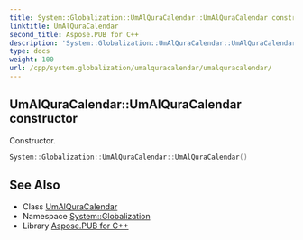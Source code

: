 ```yaml
---
title: System::Globalization::UmAlQuraCalendar::UmAlQuraCalendar constructor
linktitle: UmAlQuraCalendar
second_title: Aspose.PUB for C++
description: 'System::Globalization::UmAlQuraCalendar::UmAlQuraCalendar constructor. Constructor in C++.'
type: docs
weight: 100
url: /cpp/system.globalization/umalquracalendar/umalquracalendar/
---
```

## UmAlQuraCalendar::UmAlQuraCalendar constructor


Constructor.

```cpp
System::Globalization::UmAlQuraCalendar::UmAlQuraCalendar()
```

## See Also

* Class [UmAlQuraCalendar](../)
* Namespace [System::Globalization](../../)
* Library [Aspose.PUB for C++](../../../)
